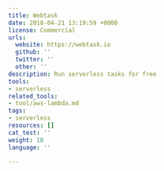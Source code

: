 ```yaml
---
title: Webtask
date: 2018-04-21 13:19:59 +0000
license: Commercial
urls:
  website: https://webtask.io
  github: ''
  twitter: ''
  other: ''
description: Run serverless tasks for free
tools:
- serverless
related_tools:
- tool/aws-lambda.md
tags:
- serverless
resources: []
cat_test: ''
weight: 10
language: ''

---
```

